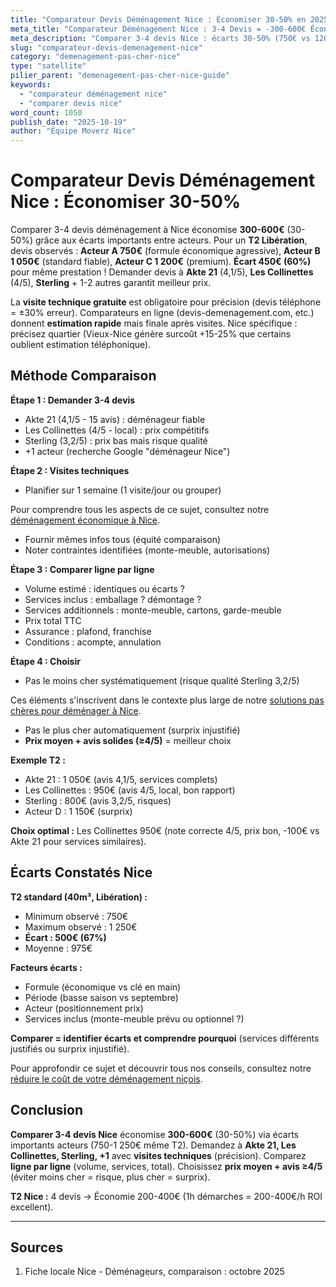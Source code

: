 ```yaml
---
title: "Comparateur Devis Déménagement Nice : Économiser 30-50% en 2025"
meta_title: "Comparateur Déménagement Nice : 3-4 Devis = -300-600€ Économie"
meta_description: "Comparer 3-4 devis Nice : écarts 30-50% (750€ vs 1200€ T2). Akte 21, Les Collinettes, +2 acteurs. Visite technique obligatoire. Guide."
slug: "comparateur-devis-demenagement-nice"
category: "demenagement-pas-cher-nice"
type: "satellite"
pilier_parent: "demenagement-pas-cher-nice-guide"
keywords:
  - "comparateur déménagement nice"
  - "comparer devis nice"
word_count: 1050
publish_date: "2025-10-19"
author: "Équipe Moverz Nice"
---
```


# Comparateur Devis Déménagement Nice : Économiser 30-50%

Comparer 3-4 devis déménagement à Nice économise **300-600€** (30-50%) grâce aux écarts importants entre acteurs. Pour un **T2 Libération**, devis observés : **Acteur A 750€** (formule économique agressive), **Acteur B 1 050€** (standard fiable), **Acteur C 1 200€** (premium). **Écart 450€ (60%)** pour même prestation ! Demander devis à **Akte 21** (4,1/5), **Les Collinettes** (4/5), **Sterling** + 1-2 autres garantit meilleur prix.

La **visite technique gratuite** est obligatoire pour précision (devis téléphone = ±30% erreur). Comparateurs en ligne (devis-demenagement.com, etc.) donnent **estimation rapide** mais finale après visites. Nice spécifique : précisez quartier (Vieux-Nice génère surcoût +15-25% que certains oublient estimation téléphonique).

## Méthode Comparaison

**Étape 1 : Demander 3-4 devis**
- Akte 21 (4,1/5 - 15 avis) : déménageur fiable
- Les Collinettes (4/5 - local) : prix compétitifs
- Sterling (3,2/5) : prix bas mais risque qualité
- +1 acteur (recherche Google "déménageur Nice")

**Étape 2 : Visites techniques**
- Planifier sur 1 semaine (1 visite/jour ou grouper)

Pour comprendre tous les aspects de ce sujet, consultez notre [déménagement économique à Nice](/blog/demenagement-pas-cher/demenagement-pas-cher-nice-guide).

- Fournir mêmes infos tous (équité comparaison)
- Noter contraintes identifiées (monte-meuble, autorisations)

**Étape 3 : Comparer ligne par ligne**
- Volume estimé : identiques ou écarts ?
- Services inclus : emballage ? démontage ?
- Services additionnels : monte-meuble, cartons, garde-meuble
- Prix total TTC
- Assurance : plafond, franchise
- Conditions : acompte, annulation

**Étape 4 : Choisir**
- Pas le moins cher systématiquement (risque qualité Sterling 3,2/5)

Ces éléments s'inscrivent dans le contexte plus large de notre [solutions pas chères pour déménager à Nice](/blog/demenagement-pas-cher/demenagement-pas-cher-nice-guide).

- Pas le plus cher automatiquement (surprix injustifié)
- **Prix moyen + avis solides (≥4/5)** = meilleur choix

**Exemple T2 :**
- Akte 21 : 1 050€ (avis 4,1/5, services complets)
- Les Collinettes : 950€ (avis 4/5, local, bon rapport)
- Sterling : 800€ (avis 3,2/5, risques)
- Acteur D : 1 150€ (surprix)

**Choix optimal :** Les Collinettes 950€ (note correcte 4/5, prix bon, -100€ vs Akte 21 pour services similaires).

## Écarts Constatés Nice

**T2 standard (40m³, Libération) :**
- Minimum observé : 750€
- Maximum observé : 1 250€
- **Écart : 500€ (67%)**
- Moyenne : 975€

**Facteurs écarts :**
- Formule (économique vs clé en main)
- Période (basse saison vs septembre)
- Acteur (positionnement prix)
- Services inclus (monte-meuble prévu ou optionnel ?)

**Comparer = identifier écarts et comprendre pourquoi** (services différents justifiés ou surprix injustifié).


Pour approfondir ce sujet et découvrir tous nos conseils, consultez notre [réduire le coût de votre déménagement niçois](/blog/demenagement-pas-cher/demenagement-pas-cher-nice-guide).

## Conclusion

**Comparer 3-4 devis Nice** économise **300-600€** (30-50%) via écarts importants acteurs (750-1 250€ même T2). Demandez à **Akte 21, Les Collinettes, Sterling, +1** avec **visites techniques** (précision). Comparez **ligne par ligne** (volume, services, total). Choisissez **prix moyen + avis ≥4/5** (éviter moins cher = risque, plus cher = surprix).

**T2 Nice :** 4 devis → Économie 200-400€ (1h démarches = 200-400€/h ROI excellent).

---

## Sources

1. Fiche locale Nice - Déménageurs, comparaison : octobre 2025


